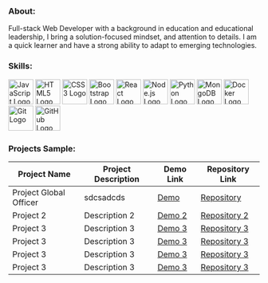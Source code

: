 ### About:
Full-stack Web Developer with a background in education and educational leadership, I bring a solution-focused mindset, and attention to details. I am a quick learner and have a strong ability to adapt to emerging technologies.
### Skills:
<div>
  <img src="https://upload.wikimedia.org/wikipedia/commons/thumb/6/6a/JavaScript-logo.png/200px-JavaScript-logo.png" alt="JavaScript Logo" width="50" height="50" />
  <img src="https://upload.wikimedia.org/wikipedia/commons/thumb/6/61/HTML5_logo_and_wordmark.svg/800px-HTML5_logo_and_wordmark.svg.png" alt="HTML5 Logo" width="50" height="50" />
  <img src="https://upload.wikimedia.org/wikipedia/commons/d/d5/CSS3_logo_and_wordmark.svg" alt="CSS3 Logo" width="50" height="50" />
  <img src="https://upload.wikimedia.org/wikipedia/commons/thumb/b/b2/Bootstrap_logo.svg/1200px-Bootstrap_logo.svg.png" alt="Bootstrap Logo" width="50" height="50" />
  <img src="https://upload.wikimedia.org/wikipedia/commons/thumb/a/a7/React-icon.svg/1200px-React-icon.svg.png" alt="React Logo" width="50" height="50" />
    <img src="https://upload.wikimedia.org/wikipedia/commons/thumb/d/d9/Node.js_logo.svg/1200px-Node.js_logo.svg.png" alt="Node.js Logo" width="50" height="50" />
  <img src="https://cdn-images-1.medium.com/max/871/1*d2zLEjERsrs1Rzk_95QU9A.png" alt="Python Logo" width="50" height="50" />
  <img src="https://upload.wikimedia.org/wikipedia/commons/thumb/9/93/MongoDB_Logo.svg/2560px-MongoDB_Logo.svg.png" alt="MongoDB Logo" width="50" height="50" />
  <img src="https://miro.medium.com/v2/resize:fit:1050/1*acfAKaDI7uv5GyFnJmiPhA.png" alt="Docker Logo" width="50" height="50" />
  <img src="https://upload.wikimedia.org/wikipedia/commons/thumb/3/3f/Git_icon.svg/2000px-Git_icon.svg.png" alt="Git Logo" width="50" height="50" />
  <img src="https://upload.wikimedia.org/wikipedia/commons/thumb/9/91/Octicons-mark-github.svg/2000px-Octicons-mark-github.svg.png" alt="GitHub Logo" width="50" height="50" />
</div>


### **Projects Sample:**

| Project Name | Project Description | Demo Link | Repository Link |
|--------------|------------------|-----------|-----------------|
| Project Global Officer    | sdcsadcds    | [Demo]([https://example.com](https://moayyadsaleh.github.io/project-go-umt/))       | [Repository]([https://github.com/your-username/repo1](https://github.com/moayyadsaleh/project-go-umt.git)) |
| Project 2    | Description 2    | [Demo 2](https://example.com)     | [Repository 2](https://github.com/your-username/repo2) |
| Project 3    | Description 3    | [Demo 3](https://example.com)     | [Repository 3](https://github.com/your-username/repo3) |
| Project 3    | Description 3    | [Demo 3](https://example.com)     | [Repository 3](https://github.com/your-username/repo3) |
| Project 3    | Description 3    | [Demo 3](https://example.com)     | [Repository 3](https://github.com/your-username/repo3) |
| Project 3    | Description 3    | [Demo 3](https://example.com)     | [Repository 3](https://github.com/your-username/repo3) |
